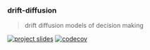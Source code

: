 ### drift-diffusion
> drift diffusion models of decision making

[![project slides](https://img.shields.io/badge/project_slides-PDF-red?style=flat)](https://griegner.github.io/drift-diffusion/docs/slides/slides-04MAR2025.pdf)
[![codecov](https://codecov.io/gh/griegner/drift-diffusion/graph/badge.svg?token=VP43QWD2NS)](https://codecov.io/gh/griegner/drift-diffusion)



